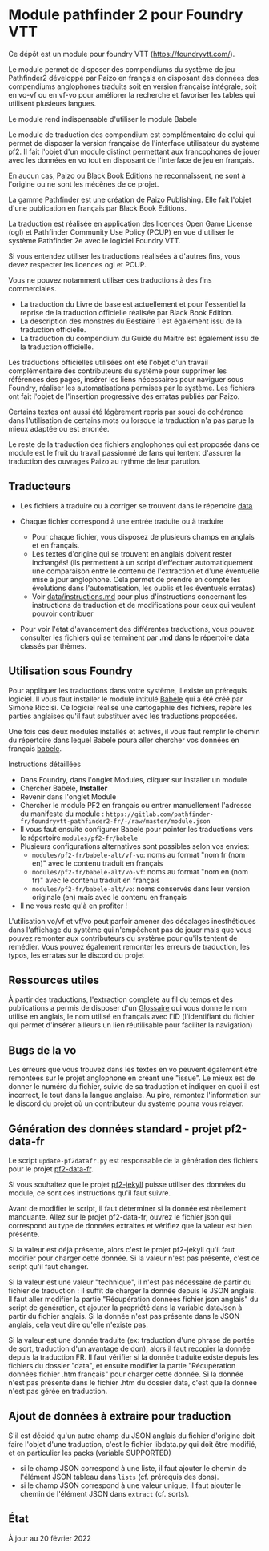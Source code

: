 # Module pathfinder 2 pour Foundry VTT

Ce dépôt est un module pour foundry VTT (https://foundryvtt.com/).  

Le module permet de disposer des compendiums du système de jeu Pathfinder2 développé par Paizo en français en disposant des données des compendiums anglophones traduits soit en version française intégrale, soit en vo-vf ou en vf-vo pour améliorer la recherche et favoriser les tables qui utilisent plusieurs langues.  

Le module rend indispensable d'utiliser le module Babele

Le module de traduction des compendium est complémentaire de celui qui permet de disposer la version française de l'interface utilisateur du système pf2. Il fait l'objet d'un module distinct permettant aux francophones de jouer avec les données en vo tout en disposant de l'interface de jeu en français.


En aucun cas, Paizo ou Black Book Editions ne reconnaîssent, ne sont à l'origine ou ne sont les mécènes de ce projet.

La gamme Pathfinder est une création de Paizo Publishing. Elle fait l'objet d'une publication en français par Black Book Editions.

La traduction est réalisée en application des licences Open Game License (ogl) et Pathfinder Community Use Policy (PCUP) en vue d'utiliser le système Pathfinder 2e avec le logiciel Foundry VTT.

Si vous entendez utiliser les traductions réalisées à d'autres fins, vous devez respecter les licences ogl et PCUP. 

Vous ne pouvez notamment utiliser ces traductions à des fins commerciales.

- La traduction du Livre de base est actuellement et pour l'essentiel la reprise de la traduction officielle réalisée par Black Book Edition.
- La description des monstres du Bestiaire 1 est également issu de la traduction officielle.
- La traduction du compendium du Guide du Maître est également issu de la traduction officielle.

Les traductions officielles utilisées ont été l'objet d'un travail complémentaire des contributeurs du système pour supprimer les références des pages, insérer les liens nécessaires pour naviguer sous Foundry, réaliser les automatisations permises par le système. Les fichiers ont fait l'objet de l'insertion progressive des erratas publiés par Paizo. 

Certains textes ont aussi été légèrement repris par souci de cohérence dans l'utilisation de certains mots ou lorsque la traduction n'a pas parue la mieux adaptée ou est erronée.

Le reste de la traduction des fichiers anglophones qui est proposée dans ce module est le fruit du travail passionné de fans qui tentent d'assurer la traduction des ouvrages Paizo au rythme de leur parution.

## Traducteurs

* Les fichiers à traduire ou à corriger se trouvent dans le répertoire [data](data/)

* Chaque fichier correspond à une entrée traduite ou à traduire
  * Pour chaque fichier, vous disposez de plusieurs champs en anglais et en français.
  * Les textes d'origine qui se trouvent en anglais doivent rester inchangés! (ils permettent à un script d'effectuer automatiquement une comparaison entre le contenu de l'extraction et d'une éventuelle mise à jour anglophone. Cela permet de prendre en compte les évolutions dans l'automatisation, les oublis et les éventuels erratas)
  * Voir [data/instructions.md](data/instructions.md) pour plus d'instructions concernant les instructions de traduction et de modifications pour ceux qui veulent pouvoir contribuer

* Pour voir l'état d'avancement des différentes traductions, vous pouvez consulter les fichiers qui se terminent par **.md** dans le répertoire data classés par thèmes.

## Utilisation sous Foundry

Pour appliquer les traductions dans votre système, il existe un prérequis logiciel. Il vous faut installer le module intitulé [Babele](https://gitlab.com/riccisi/foundryvtt-babele) qui a été créé par Simone Riccisi. Ce logiciel réalise une cartogaphie des fichiers, repère les parties anglaises qu'il faut substituer avec les traductions proposées.

Une fois ces deux modules installés et activés, il vous faut remplir le chemin du répertoire dans lequel Babele poura aller chercher vos données en français [babele](babele/). 

Instructions détaillées 
* Dans Foundry, dans l'onglet Modules, cliquer sur Installer un module
* Chercher Babele, **Installer**
* Revenir dans l'onglet Module
* Chercher le module PF2 en français ou entrer manuellement l'adresse du manifeste du module : `https://gitlab.com/pathfinder-fr/foundryvtt-pathfinder2-fr/-/raw/master/module.json`
* Il vous faut ensuite configurer Babele pour pointer les traductions vers le répertoire `modules/pf2-fr/babele`
* Plusieurs configurations alternatives sont possibles selon vos envies:
  * `modules/pf2-fr/babele-alt/vf-vo`: noms au format "nom fr (nom en)" avec le contenu traduit en français
  * `modules/pf2-fr/babele-alt/vo-vf`: noms au format "nom en (nom fr)" avec le contenu traduit en français
  * `modules/pf2-fr/babele-alt/vo`: noms conservés dans leur version originale (en) mais avec le contenu en français
* Il ne vous reste qu'à en profiter !

L'utilisation vo/vf et vf/vo peut parfoir amener des décalages inesthétiques dans l'affichage du système qui n'empêchent pas de jouer mais que vous pouvez remonter aux contributeurs du système pour qu'ils tentent de remédier. Vous pouvez également remonter les erreurs de traduction, les typos, les erratas sur le discord du projet

## Ressources utiles

À partir des traductions, l'extraction complète au fil du temps et des publications a permis de disposer d'un [Glossaire](data/dictionnaire.md) qui vous donne le nom utilisé en anglais, le nom utilisé en français avec l'ID (l'identifiant du fichier qui permet d'insérer ailleurs un lien réutilisable pour faciliter la navigation)

## Bugs de la vo
Les erreurs que vous trouvez dans les textes en vo peuvent également être remontées sur le projet anglophone en créant une "issue". Le mieux est de donner le numéro du fichier, suivie de sa traduction et indiquer en quoi il est incorrect, le tout dans la langue anglaise. Au pire, remontez l'information sur le discord du projet où un contributeur du système pourra vous relayer.

## Génération des données standard - projet pf2-data-fr

Le script `update-pf2datafr.py` est responsable de la génération des fichiers pour le projet [pf2-data-fr](https://gitlab.com/pathfinder-fr/pf2-data-fr).

Si vous souhaitez que le projet [pf2-jekyll](https://gitlab.com/pathfinder-fr/pf2-jekyll/) puisse utiliser des données du module, ce sont ces instructions qu'il faut suivre.

Avant de modifier le script, il faut déterminer si la donnée est réellement manquante.
Allez sur le projet pf2-data-fr, ouvrez le fichier json qui correspond au type de données extraites et vérifiez que la valeur est bien présente.

Si la valeur est déjà présente, alors c'est le projet pf2-jekyll qu'il faut modifier pour charger cette donnée.
Si la valeur n'est pas présente, c'est ce script qu'il faut changer.

Si la valeur est une valeur "technique", il n'est pas nécessaire de partir du fichier de traduction : il suffit de charger la donnée depuis le JSON anglais.
Il faut aller modifier la partie "Récupération données fichier json anglais" du script de génération, et ajouter la propriété dans la variable dataJson à partir du fichier anglais.
Si la donnée n'est pas présente dans le JSON anglais, cela veut dire qu'elle n'existe pas.

Si la valeur est une donnée traduite (ex: traduction d'une phrase de portée de sort, traduction d'un avantage de don), alors il faut recopier la donnée depuis la traduction FR.
Il faut vérifier si la donnée traduite existe depuis les fichiers du dossier "data", et ensuite modifier la partie "Récupération données fichier .htm français" pour charger cette donnée.
Si la donnée n'est pas présente dans le fichier .htm du dossier data, c'est que la donnée n'est pas gérée en traduction.

## Ajout de données à extraire pour traduction

S'il est décidé qu'un autre champ du JSON anglais du fichier d'origine doit faire l'objet d'une traduction, c'est le fichier libdata.py qui doit être modifié, et en particulier les packs (variable SUPPORTED)

- si le champ JSON correspond à une liste, il faut ajouter le chemin de l'élément JSON tableau dans ̀`lists` (cf. prérequis des dons).
- si le champ JSON correspond à une valeur unique, il faut ajouter le chemin de l'élément JSON dans `extract` (cf. sorts).

## État

À jour au 20 février 2022
